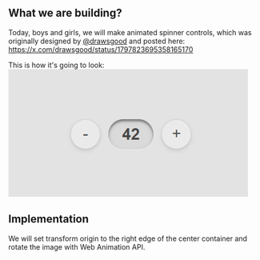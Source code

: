 ## What we are building?

Today, boys and girls, we will make animated spinner controls, which was originally designed by [@drawsgood](https://x.com/drawsgood) and posted here:
https://x.com/drawsgood/status/1797823695358165170

This is how it's going to look:
![Preview](preview.png)

## Implementation

We will set transform origin to the right edge of the center container and rotate the image with Web Animation API.
